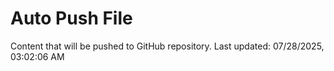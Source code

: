 # Auto Push File

Content that will be pushed to GitHub repository.
Last updated: 07/28/2025, 03:02:06 AM